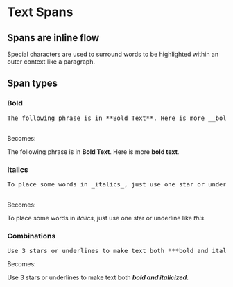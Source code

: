 # Text Spans

## Spans are inline flow

Special characters are used to surround words to be highlighted within an outer
context like a paragraph.

## Span types

### Bold

<pre>
The following phrase is in **Bold Text**. Here is more __bold text__.

</pre>

Becomes:

The following phrase is in **Bold Text**. Here is more __bold text__.

### Italics

<pre>
To place some words in _italics_, just use one star or underline like *this*.

</pre>

Becomes:

To place some words in _italics_, just use one star or underline like *this*.

### Combinations

<pre>
Use 3 stars or underlines to make text both ***bold and italicized***.
</pre>

Becomes:


Use 3 stars or underlines to make text both ***bold and italicized***.


